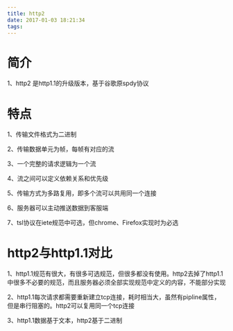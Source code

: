 ```yaml
---
title: http2
date: 2017-01-03 18:21:34
tags:
---
```


# 简介

1、http2 是http1.1的升级版本，基于谷歌原spdy协议

<!---more--->

# 特点

1、传输文件格式为二进制

2、传输数据单元为帧，每帧有对应的流

3、一个完整的请求逻辑为一个流

4、流之间可以定义依赖关系和优先级

5、传输方式为多路复用，即多个流可以共用同一个连接

6、服务器可以主动推送数据到客服端

7、tsl协议在iete规范中可选，但chrome、Firefox实现时为必选

# http2与http1.1对比

1、http1.1规范有很大，有很多可选规范，但很多都没有使用。http2去掉了http1.1中很多不必要的规范，而且服务器必须全部实现规范中定义的内容，不能部分实现

2、http1.1每次请求都需要重新建立tcp连接，耗时相当大，虽然有pipline属性，但是串行阻塞的。http2可以复用同一个tcp连接

3、http1.1数据基于文本，http2基于二进制
